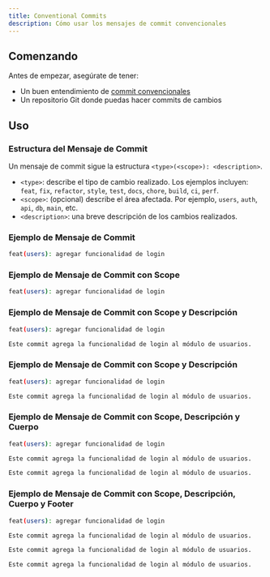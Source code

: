 ```yaml
---
title: Conventional Commits
description: Cómo usar los mensajes de commit convencionales
---
```


## Comenzando

Antes de empezar, asegúrate de tener:

- Un buen entendimiento de [commit convencionales](https://www.conventionalcommits.org/en/v1.0.0/)
- Un repositorio Git donde puedas hacer commits de cambios

## Uso

### Estructura del Mensaje de Commit

Un mensaje de commit sigue la estructura `<type>(<scope>): <description>`.

- `<type>`: describe el tipo de cambio realizado. Los ejemplos incluyen: `feat`, `fix`, `refactor`, `style`, `test`, `docs`, `chore`, `build`, `ci`, `perf`.
- `<scope>`: (opcional) describe el área afectada. Por ejemplo, `users`, `auth`, `api`, `db`, `main`, etc.
- `<description>`: una breve descripción de los cambios realizados.

### Ejemplo de Mensaje de Commit

```bash
feat(users): agregar funcionalidad de login
```

### Ejemplo de Mensaje de Commit con Scope

```bash
feat(users): agregar funcionalidad de login
```

### Ejemplo de Mensaje de Commit con Scope y Descripción

```bash
feat(users): agregar funcionalidad de login

Este commit agrega la funcionalidad de login al módulo de usuarios.
```

### Ejemplo de Mensaje de Commit con Scope y Descripción

```bash
feat(users): agregar funcionalidad de login

Este commit agrega la funcionalidad de login al módulo de usuarios.
```

### Ejemplo de Mensaje de Commit con Scope, Descripción y Cuerpo

```bash
feat(users): agregar funcionalidad de login

Este commit agrega la funcionalidad de login al módulo de usuarios.

Este commit agrega la funcionalidad de login al módulo de usuarios.
```

### Ejemplo de Mensaje de Commit con Scope, Descripción, Cuerpo y Footer

```bash
feat(users): agregar funcionalidad de login

Este commit agrega la funcionalidad de login al módulo de usuarios.

Este commit agrega la funcionalidad de login al módulo de usuarios.

Este commit agrega la funcionalidad de login al módulo de usuarios.
```
